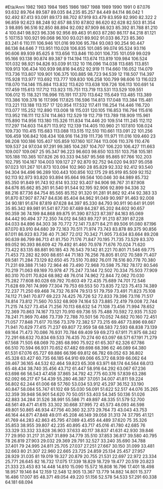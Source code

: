 #Età/Anni 1982 1983 1984 1985 1986 1987 1988 1989 1990 1991
0 87.076 93.632 89.764 89.587 89.035 84.235 85.257 84.449 84.114 86.042
1 92.492 87.413 93.091 89.173 88.702 87.919 83.479 83.959 82.990 82.322
2 96.859 92.623 88.248 92.657 88.510 87.802 86.620 82.628 82.503 81.354
3 98.895 96.516 92.850 88.894 92.092 87.909 86.923 85.392 81.788 81.210
4 100.841 98.923 96.336 92.956 89.463 91.603 87.280 86.117 84.218 81.121
5 107.153 100.921 99.068 96.100 93.021 89.902 91.033 86.723 85.360 83.241
6 110.111 106.946 101.016 99.106 95.784 93.083 90.254 90.447 86.136 84.646
7 113.951 110.028 106.835 101.085 99.074 95.524 93.116 90.606 89.939 85.625
8 113.656 113.846 110.001 106.735 101.059 99.029 95.166 93.138 90.874 89.387
9 114.194 113.674 113.819 109.984 106.524 101.032 98.921 94.826 93.039 91.132
10 116.096 114.038 113.685 113.851 109.913 106.434 100.939 98.816 94.652 92.919
11 114.660 116.052 114.079 113.736 113.807 109.901 106.375 100.885 98.723 94.539
12 118.507 114.397 115.928 113.977 113.692 113.777 109.830 106.258 100.799 98.606
13 116.023 118.070 114.146 115.884 113.832 113.620 113.638 109.726 106.113 100.691
14 117.459 115.613 117.712 113.923 115.751 113.719 113.531 113.529 109.551 106.012
15 118.321 116.996 115.191 117.370 113.642 115.649 113.485 113.389 113.386 109.378
16 117.996 117.825 116.596 114.813 117.048 113.384 115.481 113.221 113.188 113.157
17 120.954 117.532 117.411 116.254 114.446 116.720 113.077 115.252 112.890 113.008
18 115.031 120.105 116.853 116.794 115.616 113.952 116.111 112.574 114.863 112.529
19 112.719 113.789 118.909 115.961 115.890 114.956 113.180 115.326 111.834 114.446
20 109.514 111.245 112.112 117.297 114.603 114.871 113.912 112.139 114.405 110.960
21 107.810 108.024 109.730 110.415 115.683 113.088 113.515 112.510 110.661 113.091
22 101.256 106.459 106.842 108.434 108.916 114.319 111.736 111.971 111.016 109.460
23 98.208 100.186 105.407 105.859 107.160 107.744 113.006 110.376 110.476 109.537
24 97.034 97.291 99.385 104.287 104.707 106.220 106.427 111.663 109.007 109.067
25 95.347 96.223 96.603 98.650 103.151 103.758 105.181 105.188 110.365 107.826
26 93.333 94.587 95.568 95.865 97.766 102.203 102.795 104.167 104.003 109.127
27 92.870 92.752 94.020 94.937 95.058 97.023 101.267 101.873 103.094 102.960
28 85.829 92.332 92.412 93.540 94.304 94.496 96.289 100.443 100.856 102.175
29 85.919 85.509 92.152 92.113 92.973 93.820 93.894 95.664 99.564 100.046
30 84.989 85.732 85.350 91.849 91.743 92.614 93.332 93.407 94.906 98.767
31 87.908 84.676 85.662 85.261 91.540 91.544 92.195 92.906 92.899 94.336
32 88.216 87.736 84.754 85.565 85.152 91.320 91.281 91.862 92.414 92.383
33 91.870 87.907 87.747 84.636 85.404 84.962 91.049 90.997 91.463 92.008
34 90.181 91.674 87.819 87.628 84.397 85.330 84.793 90.911 90.641 91.091
35 85.342 89.981 91.541 87.730 87.489 84.287 85.202 84.602 90.657 90.359
36 74.199 84.868 89.875 91.390 87.523 87.397 84.163 85.069 84.442 90.494
37 72.350 74.012 84.583 89.727 91.213 87.391 87.228 84.033 84.896 84.303
38 70.772 72.141 73.871 84.211 89.506 91.080 87.196 87.070 83.910 84.680
39 72.163 70.511 71.974 73.743 83.878 89.375 90.856 87.011 86.923 83.736
40 71.367 72.012 70.342 71.905 73.634 83.664 89.208 90.639 86.799 86.713
41 81.750 71.176 71.847 70.195 71.735 73.529 83.370 89.052 90.393 86.609
42 79.492 81.460 70.978 71.676 70.024 71.620 73.422 83.135 88.881 90.185
43 76.543 79.142 81.221 70.801 71.546 69.775 71.453 73.282 82.900 88.651
44 71.183 76.256 78.805 81.012 70.589 71.407 69.581 71.284 73.129 82.650
45 73.510 70.892 76.011 78.516 80.778 70.380 71.231 69.388 71.140 72.964
46 73.490 72.968 70.598 75.782 78.172 80.546 70.219 71.063 69.169 70.978
47 75.247 73.144 72.502 70.334 75.503 77.909 80.310 70.011 70.824 68.982
48 76.014 74.962 72.844 72.062 70.030 75.282 77.608 80.028 69.792 70.603
49 72.435 75.689 74.701 72.546 71.628 69.761 74.999 77.304 79.753 69.553
50 73.835 72.123 75.413 74.389 72.237 71.250 69.468 74.732 76.974 79.513
51 79.759 73.491 71.823 75.108 74.112 71.941 70.877 69.223 74.425 76.726
52 72.833 79.396 73.116 71.517 74.814 73.812 71.560 70.532 68.909 74.164
53 73.885 72.419 79.008 72.744 71.215 74.527 73.454 71.256 70.113 68.632
54 71.108 73.456 71.994 78.652 72.369 70.863 74.167 73.121 70.910 69.736
55 75.488 70.592 72.935 71.520 78.241 71.969 70.486 73.739 72.788 70.501
56 70.052 74.682 70.160 72.451 71.057 77.848 71.617 70.156 73.379 72.382
57 73.215 69.467 73.896 69.667 71.941 70.629 77.415 71.237 69.807 72.959
58 68.583 72.593 68.838 73.139 69.164 71.473 70.086 76.931 70.784 69.409
59 69.273 67.911 71.975 68.242 72.291 68.632 70.834 69.533 76.435 70.274
60 63.097 68.571 67.191 71.279 67.568 71.505 68.069 70.285 68.990 75.922
61 65.307 62.326 67.786 66.510 70.594 66.931 70.652 67.482 69.698 68.396
62 46.089 64.380 61.531 67.076 65.727 69.886 66.196 69.812 66.782 69.052
63 36.802 45.328 63.427 60.735 66.185 64.910 69.066 65.372 68.939 66.062
64 39.467 36.165 44.532 62.464 59.823 65.308 63.971 68.174 64.564 68.013
65 48.434 38.740 35.456 43.712 61.447 58.916 64.292 63.067 67.236 63.698
66 56.543 47.458 37.865 34.792 42.775 60.376 57.839 63.286 62.092 66.217
67 54.439 55.280 46.387 37.051 34.007 41.811 59.224 56.802 62.244 61.006
68 57.760 53.034 53.912 45.297 36.152 33.190 40.847 58.084 55.747 61.102
69 55.030 56.091 51.622 52.517 44.076 35.265 32.359 39.948 56.901 54.620
70 50.051 53.403 54.345 50.136 51.026 42.883 34.284 31.526 38.991 55.586
71 49.897 48.335 51.579 52.700 48.561 49.471 41.615 33.302 30.668 37.995
72 45.573 48.093 46.598 49.801 50.865 46.934 47.756 40.360 32.373 29.764
73 43.043 43.753 46.164 44.871 47.848 49.011 45.208 46.149 39.058 31.313
74 37.795 41.121 41.769 44.283 42.863 45.795 47.089 43.455 44.489 37.620
75 35.326 35.853 38.955 39.807 42.235 40.895 43.717 45.016 41.780 42.685
76 33.329 33.332 33.828 36.903 37.633 40.117 38.837 41.631 42.930 39.846
77 29.950 31.217 31.267 31.899 34.779 35.510 37.853 36.817 39.580 40.795
78 26.819 27.903 29.032 29.369 29.791 32.527 33.240 35.690 34.788 37.401
79 24.995 24.811 25.705 27.037 27.251 27.667 30.150 31.099 33.481 32.663
80 21.307 22.960 22.665 23.725 24.859 25.134 25.457 27.957 28.929 31.035
81 19.019 19.327 20.879 20.755 21.531 22.697 22.972 23.334 25.771 26.645
82 16.732 17.075 17.339 18.829 18.729 19.477 20.519 20.823 21.333 23.453
83 14.448 14.810 15.090 15.572 16.808 16.796 17.401 18.498 18.957 19.146
84 12.159 12.548 12.905 13.367 13.779 14.882 14.801 15.377 16.486 17.007
85 48.371 49.054 49.220 51.156 52.578 54.533 57.291 60.338 64.181 68.094

